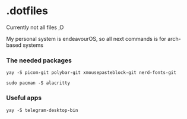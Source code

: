 # .dotfiles

Currently not all files ;D

My personal system is endeavourOS, so all next commands is for arch-based systems

### The needed packages

```
yay -S picom-git polybar-git xmousepasteblock-git nerd-fonts-git 
```

```
sudo pacman -S alacritty
```

### Useful apps

```
yay -S telegram-desktop-bin
```
